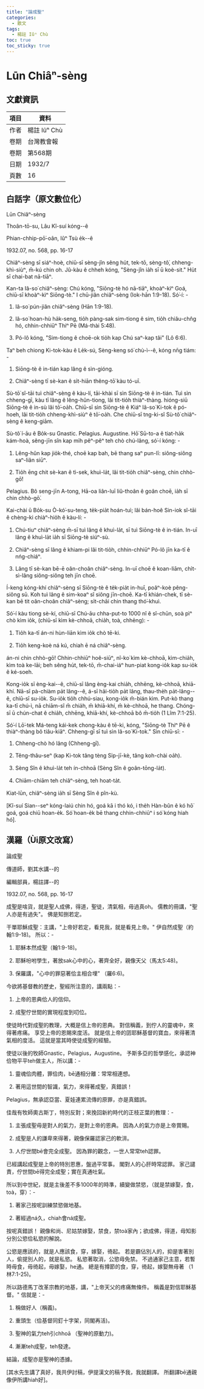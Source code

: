 ```yaml
---
title: "論成聖"
categories:
  - 散文
tags:
  - 楊註 Iûⁿ Chù
toc: true
toc_sticky: true
---
```


# Lūn Chiâⁿ-sèng

## 文獻資訊

| 項目 | 資料 |
|---|---|
| 作者 | 楊註 Iûⁿ Chù |
| 卷期 | 台灣教會報 |
| 卷期 | 第568期 |
| 日期 | 1932/7 |
| 頁數 | 16 |

## 白話字（原文數位化）

Lūn Chiâⁿ-sèng

Thoân-tō-su, Lâu Kî-suí kóng--ê

Phian-chhip-pō͘-oân, Iûⁿ Tsù e̍k--ê

1932.07, no. 568, pp. 16-17

Chiâⁿ-sèng sī siáⁿ-hoè, chiū-sī sèng-jîn sêng hu̍t, tek-tō, sèng-tô͘, chheng-khì-siùⁿ, m̄-kú chin oh. Jû-kàu ê chheh kóng, "Sèng-jîn ia̍h sī ū koè-sit." Hu̍t sī chai-bat nā-tiāⁿ.

Kan-ta Iâ-so͘ chiâⁿ-sèng: Chú kóng, "Siōng-tè hó nā-tiāⁿ, khoàⁿ-kìⁿ Goá, chiū-sī khoàⁿ-kìⁿ Siōng-tè." I chū-jiân chiâⁿ-sèng (Iok-hān 1:9-18). Só͘-í: -

1. Iâ-so͘ pún-jiân chiâⁿ-sèng (Hān 1:9-18).

2. Iâ-so͘ hoan-hù ha̍k-seng, tio̍h pàng-sak sim-tiong ê sim, tio̍h chiâu-chn̂g hó, chhin-chhiūⁿ Thiⁿ Pē (Má-thài 5:48).

3. Pó-lô kóng, "Sim-tiong ê choē-ok tio̍h kap Chú saⁿ-kap tâi" (Lô 6:6).

Taⁿ beh chiong Ki-tok-kàu ê Le̍k-sú, Sèng-keng só͘ chù-ì--ê, kóng nn̄g tiám: -

1. Siōng-tè ê in-tián kap lâng ê sìn-gióng.

2. Chiâⁿ-sèng tī sè-kan ê si̍t-hiān thêng-tō͘ kàu tó-uī.

Sù-tō͘ sî-tāi tuì chiâⁿ-sèng ê kàu-lí, tāi-khài sī sìn Siōng-tè ê in-tián. Tuì sìn chheng-gī, kàu tī lâng ê lêng-hûn-tiong, lâi tit-tio̍h thiàⁿ-thàng. hióng-siū Siōng-tè ê in-sù lâi tō͘-oa̍h. Chiū-sī sìn Siōng-tè ê Kiáⁿ Iâ-so͘ Ki-tok ê pó-hoeh, lâi tit-tio̍h chheng-khì-siùⁿ ê tō͘-oa̍h. Che chiū-sī tng-ki-sî Sù-tô͘ chiâⁿ-sèng ê keng-giām.

Sù-tô͘ í-āu ê Bo̍k-su Gnastic. Pelagius. Augustine. Hō͘ Sū-to-a ê tiat-ha̍k kám-hoà, sêng-jīn sîn kap mi̍h pêⁿ-pêⁿ teh chò chú-lâng, só͘-í kóng: -

1. Lêng-hûn kap jio̍k-thé, choē kap bah, bē thang saⁿ pun-lī: siông-siông saⁿ-liân siūⁿ.

2. Tio̍h ēng chit sè-kan ê tì-sek, khuì-la̍t, lâi tit-tio̍h chiâⁿ-sèng, chin chhò-gō͘!

Pelagius. Bô seng-jīn A-tong, Hā-oa liân-luī liû-thoân ê goân choē, ia̍h sī chin chhò-gō͘.

Kai-chài ū Bo̍k-su Ò-kó͘-su-teng, te̍k-pia̍t hoán-tuì; lâi bán-hoê Sin-iok sî-tāi ê chèng-ki chiàⁿ-hio̍h ê kàu-lí: -

1. Chú-tiuⁿ chiâⁿ-sèng m̄-sī tuì lâng ê khuì-la̍t, sī tuì Siōng-tè ê in-tián. In-uī lâng ê khuì-la̍t ia̍h sī Siōng-tè siúⁿ-sù.

2. Chiâⁿ-sèng sī lâng ê khiam-pi lâi tit-tio̍h, chhin-chhiūⁿ Pó-lô jīn ka-tī ê nńg-chiáⁿ.

3. Lâng tī sè-kan bē-ē oân-choân chiâⁿ-sèng. In-uī choē ê koan-liām, chi̍t-sì-lâng siông-siông teh jīn choē.

Í-keng kóng-khí chiâⁿ-sèng sī Siōng-tè ê te̍k-pia̍t in-huī, poâⁿ-koè pêng-siông sū. Koh tuì lâng ê sim-koaⁿ sî siông jīn-choē. Ka-tī khián-chek, tī sè-kan bē tit oân-choân chiâⁿ-sèng; si̍t-chāi chin thang thó͘-khuì.

Só͘-í kàu tiong sè-kí, chiū-sī Chú-āu chha-put-to 1000 nî ê sî-chūn, soà pìⁿ chò kìm io̍k, (chiū-sī kìm kè-chhoā, chia̍h, toà, chhēng): -

1. Tio̍h ka-tī án-ni hùn-liān kìm io̍k chò tē-ki.

2. Tio̍h keng-koè ná kú, chiah ē ná chiâⁿ-sèng.

án-ni chin chhò-gō͘! Chhin-chhiūⁿ hoê-siūⁿ, nî-ko͘ kìm kè-chhoā, kìm-chia̍h, kìm toà ke-lāi; beh sêng hu̍t, tek-tō, m̄-chai-iáⁿ hun-piat kong-io̍k kap su-io̍k ê ké-soeh.

Kong-io̍k sī èng-kai--ê, chiū-sī lâng èng-kai chia̍h, chhēng, kè-chhoā, khiā-khí. Nā-sī pà-chiàm pa̍t lâng--ê, á-sī hāi-tio̍h pa̍t lâng, thau-the̍h pa̍t-lâng--ê, chiū-sī su-io̍k. Su-io̍k tio̍h chhú-siau, kong-io̍k m̄-bián kìm. Put-kò thang ka-tī chú-ì, nā chiām-sî m̄ chia̍h, m̄ khiā-khí, m̄ kè-chhoā, he thang. Chóng-sī ū chún-chat ê chia̍h, chhēng, khiā-khí, kè-chhoā bô m̄-tio̍h (1 Lîm 7:1-25).

Só͘-í Lō͘-tek Má-teng kái-kek chong-kàu ê tē-ki, kóng, "Siōng-tè Thiⁿ Pē ê thiàⁿ-thàng bô tiâu-kiāⁿ. Chheng-gī sī tuì sìn Iâ-so͘ Ki-tok." Sìn chiū-sī: -

1. Chheng-chò hó lâng (Chheng-gī).

2. Têng-thâu-seⁿ (kap Ki-tok tâng tèng Si̍p-jī-kè, tâng koh-chài oa̍h).

3. Sèng Sîn ê khuì-la̍t teh ín-chhoā (Sèng Sîn ê goân-tōng-la̍t).

4. Chiām-chiām teh chiâⁿ-sèng, teh hoat-ta̍t.

Kiat-lūn, chiâⁿ-sèng ia̍h sī Sèng Sîn ê pîn-kù.

[Kî-suí Sian--seⁿ kóng-laiú chin hó, goá kā i thó kó, i the̍h Hàn-bûn ê kó hō͘ goá, goá chiū hoan-e̍k. Só͘ hoan-e̍k bē thang chhin-chhiūⁿ i só͘ kóng hiah hó].

## 漢羅（Ùi原文改寫）

論成聖

傳道師，劉其水講--的

編輯部員，楊註譯--的

1932.07, no. 568, pp. 16-17

成聖是啥貨，就是聖人成佛，得道，聖徒，清氣相，毋過真oh。 儒教的冊講，"聖人亦是有過失"。 佛是知捌若定。

干單耶穌成聖：主講，"上帝好若定，看見我，就是看見上帝。" 伊自然成聖（約翰1:9-18)。 所以：-

1. 耶穌本然成聖（翰1:9-18)。

2. 耶穌吩咐學生，著放sak心中的心，著齊全好，親像天父（馬太5:48)。

3. 保羅講，"心中的罪惡著佮主相合埋" （羅6:6)。

今欲將基督教的歷史，聖經所注意的，講兩點：-

1. 上帝的恩典佮人的信仰。

2. 成聖佇世間的實現程度到叨位。

使徒時代對成聖的教理，大概是信上帝的恩典。 對信稱義，到佇人的靈魂中，來得著疼痛。 享受上帝的恩賜來度活。 就是信上帝的囝耶穌基督的寶血，來得著清氣相的度活。 這就是當其時使徒成聖的經驗。

使徒以後的牧師Gnastic，Pelagius，Augustine。 予斯多亞的哲學感化，承認神佮物平平teh做主人，所以講：-

1. 靈魂佮肉體，罪佮肉，bē通相分離：常常相連想。

2. 著用這世間的智識，氣力，來得著成聖，真錯誤！

Pelagius，無承認亞當、夏娃連累流傳的原罪，亦是真錯誤。

佳哉有牧師奧古斯丁，特別反對；來挽回新約時代的正枝正葉的教理：-

1. 主張成聖毋是對人的氣力，是對上帝的恩典。 因為人的氣力亦是上帝賞賜。

2. 成聖是人的謙卑來得著，親像保羅認家己的軟汫。

3. 人佇世間bē會完全成聖。 因為罪的觀念，一世人常常teh認罪。

已經講起成聖是上帝的特別恩惠，盤過平常事。 閣對人的心肝時常認罪。 家己譴責，佇世間bē得完全成聖；實在真通吐氣。

所以到中世紀，就是主後差不多1000年的時準，續變做禁慾，（就是禁嫁娶，食，toà，穿）：-

1. 著家己按呢訓練禁慾做地基。

2. 著經過ná久，chiah會ná成聖。

按呢真錯誤！ 親像和尚、尼姑禁嫁娶，禁食，禁toà家內；欲成佛，得道，毋知影分別公慾佮私慾的解說。

公慾是應該的，就是人應該食，穿，嫁娶，徛起。 若是霸佔別人的，抑是害著別人，偷提別人的，就是私慾。 私慾著取消，公慾毋免禁。 不過通家己主意，若暫時毋食，毋徛起，毋嫁娶，he通。 總是有撙節的食，穿，徛起，嫁娶無毋著 （1林7:1-25)。

所以路德馬丁改革宗教的地基，講，"上帝天父的疼痛無條件。 稱義是對信耶穌基督。" 信就是：-

1. 稱做好人（稱義)。

2. 重頭生（佮基督同釘十字架，同閣再活)。

3. 聖神的氣力teh引chhoā （聖神的原動力)。

4. 漸漸teh成聖，teh發達。

結論，成聖亦是聖神的憑據。

[其水先生講了真好，我共伊討稿，伊提漢文的稿予我，我就翻譯。 所翻譯bē通親像伊所講hiah好]。
